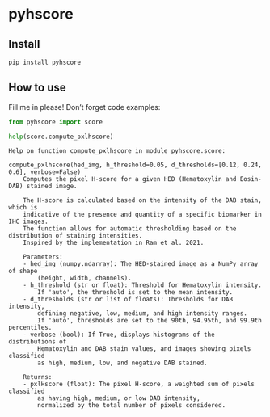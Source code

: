 # pyhscore


<!-- WARNING: THIS FILE WAS AUTOGENERATED! DO NOT EDIT! -->

## Install

``` sh
pip install pyhscore
```

## How to use

Fill me in please! Don’t forget code examples:

``` python
from pyhscore import score

help(score.compute_pxlhscore)
```

    Help on function compute_pxlhscore in module pyhscore.score:

    compute_pxlhscore(hed_img, h_threshold=0.05, d_thresholds=[0.12, 0.24, 0.6], verbose=False)
        Computes the pixel H-score for a given HED (Hematoxylin and Eosin-DAB) stained image.

        The H-score is calculated based on the intensity of the DAB stain, which is
        indicative of the presence and quantity of a specific biomarker in IHC images.
        The function allows for automatic thresholding based on the distribution of staining intensities.
        Inspired by the implementation in Ram et al. 2021.

        Parameters:
        - hed_img (numpy.ndarray): The HED-stained image as a NumPy array of shape
            (height, width, channels).
        - h_threshold (str or float): Threshold for Hematoxylin intensity.
            If 'auto', the threshold is set to the mean intensity.
        - d_thresholds (str or list of floats): Thresholds for DAB intensity,
            defining negative, low, medium, and high intensity ranges.
            If 'auto', thresholds are set to the 90th, 94.95th, and 99.9th percentiles.
        - verbose (bool): If True, displays histograms of the distributions of
            Hematoxylin and DAB stain values, and images showing pixels classified
            as high, medium, low, and negative DAB stained.

        Returns:
        - pxlHscore (float): The pixel H-score, a weighted sum of pixels classified
            as having high, medium, or low DAB intensity,
            normalized by the total number of pixels considered.
